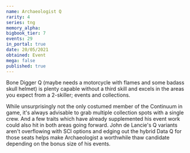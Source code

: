 ```yaml
---
name: Archaeologist Q
rarity: 4
series: tng
memory_alpha:
bigbook_tier: 7
events: 29
in_portal: true
date: 20/05/2021
obtained: Event
mega: false
published: true
---
```


Bone Digger Q (maybe needs a motorcycle with flames and some badass skull helmet) is plenty capable without a third skill and excels in the areas you expect from a 2-skiller; events and collections.

While unsurprisingly not the only costumed member of the Continuum in game, it's always advisable to grab multiple collection spots with a single crew. And a few traits which have already supplemented his event work could also hit in both areas going forward. John de Lancie's Q variants aren't overflowing with SCI options and edging out the hybrid Data Q for those seats helps make Archaeologist a worthwhile thaw candidate depending on the bonus size of his events.
